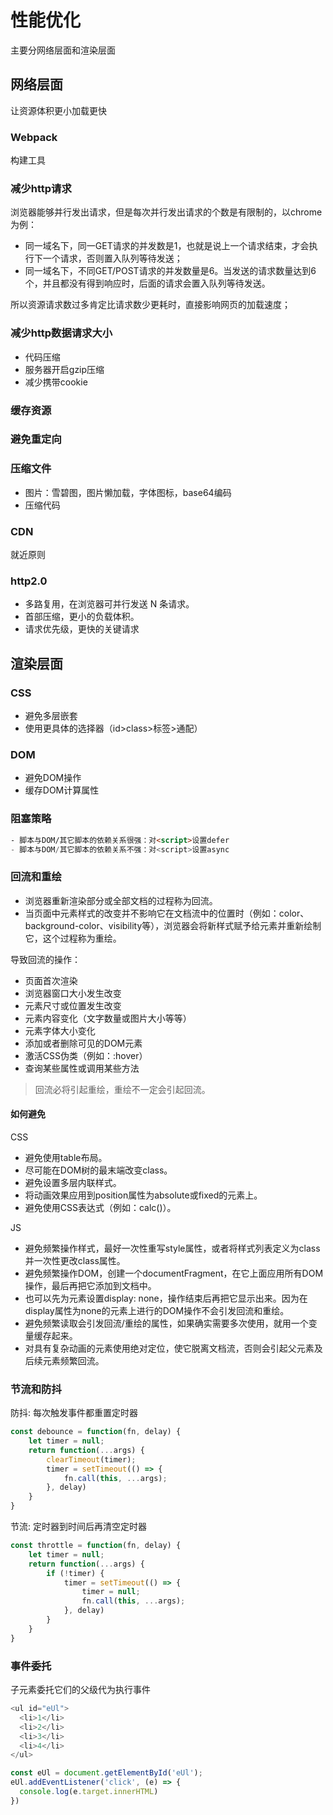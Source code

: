 # 性能优化
主要分网络层面和渲染层面

## 网络层面
让资源体积更小加载更快

### Webpack
构建工具

### 减少http请求
浏览器能够并行发出请求，但是每次并行发出请求的个数是有限制的，以chrome为例：
- 同一域名下，同一GET请求的并发数是1，也就是说上一个请求结束，才会执行下一个请求，否则置入队列等待发送；
- 同一域名下，不同GET/POST请求的并发数量是6。当发送的请求数量达到6个，并且都没有得到响应时，后面的请求会置入队列等待发送。

所以资源请求数过多肯定比请求数少更耗时，直接影响网页的加载速度；

### 减少http数据请求大小
- 代码压缩
- 服务器开启gzip压缩
- 减少携带cookie

### 缓存资源

### 避免重定向

### 压缩文件
- 图片：雪碧图，图片懒加载，字体图标，base64编码
- 压缩代码

### CDN
就近原则

### http2.0
- 多路复用，在浏览器可并行发送 N 条请求。
- 首部压缩，更小的负载体积。
- 请求优先级，更快的关键请求

## 渲染层面
### CSS
- 避免多层嵌套
- 使用更具体的选择器（id>class>标签>通配）

### DOM
- 避免DOM操作
- 缓存DOM计算属性

### 阻塞策略
```html
- 脚本与DOM/其它脚本的依赖关系很强：对<script>设置defer
- 脚本与DOM/其它脚本的依赖关系不强：对<script>设置async
```

### 回流和重绘
- 浏览器重新渲染部分或全部文档的过程称为回流。
- 当页面中元素样式的改变并不影响它在文档流中的位置时（例如：color、background-color、visibility等），浏览器会将新样式赋予给元素并重新绘制它，这个过程称为重绘。

导致回流的操作：
- 页面首次渲染
- 浏览器窗口大小发生改变
- 元素尺寸或位置发生改变
- 元素内容变化（文字数量或图片大小等等）
- 元素字体大小变化
- 添加或者删除可见的DOM元素
- 激活CSS伪类（例如：:hover）
- 查询某些属性或调用某些方法

> 回流必将引起重绘，重绘不一定会引起回流。

#### 如何避免
CSS
- 避免使用table布局。
- 尽可能在DOM树的最末端改变class。
- 避免设置多层内联样式。
- 将动画效果应用到position属性为absolute或fixed的元素上。
- 避免使用CSS表达式（例如：calc()）。

JS
- 避免频繁操作样式，最好一次性重写style属性，或者将样式列表定义为class并一次性更改class属性。
- 避免频繁操作DOM，创建一个documentFragment，在它上面应用所有DOM操作，最后再把它添加到文档中。
- 也可以先为元素设置display: none，操作结束后再把它显示出来。因为在display属性为none的元素上进行的DOM操作不会引发回流和重绘。
- 避免频繁读取会引发回流/重绘的属性，如果确实需要多次使用，就用一个变量缓存起来。
- 对具有复杂动画的元素使用绝对定位，使它脱离文档流，否则会引起父元素及后续元素频繁回流。

### 节流和防抖
防抖: 每次触发事件都重置定时器
```javascript
const debounce = function(fn, delay) {
    let timer = null;
    return function(...args) {
        clearTimeout(timer);
        timer = setTimeout(() => {
            fn.call(this, ...args);
        }, delay)
    }
}
```

节流: 定时器到时间后再清空定时器
```javascript
const throttle = function(fn, delay) {
    let timer = null;
    return function(...args) {
        if (!timer) {
            timer = setTimeout(() => {
                timer = null;
                fn.call(this, ...args);
            }, delay)
        }
    }
}
```

### 事件委托
子元素委托它们的父级代为执行事件
```javascript
<ul id="eUl">
  <li>1</li>
  <li>2</li>
  <li>3</li>
  <li>4</li>
</ul>

const eUl = document.getElementById('eUl');
eUl.addEventListener('click', (e) => {
  console.log(e.target.innerHTML)
})
```
